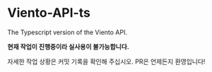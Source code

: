# Viento-API-ts
The Typescript version of the Viento API.

**현재 작업이 진행중이라 실사용이 불가능합니다.**

자세한 작업 상황은 커밋 기록을 확인해 주십시오. PR은 언제든지 환영입니다!
